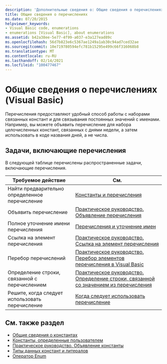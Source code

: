 ```yaml
---
description: 'Дополнительные сведения о: Общие сведения о перечислениях (Visual Basic)'
title: Общие сведения о перечислениях
ms.date: 07/20/2015
helpviewer_keywords:
- Visual Basic code, enumerations
- enumerations [Visual Basic], about enumerations
ms.assetid: b42a38ee-5e77-4f99-a037-e3a127ead89c
ms.openlocfilehash: 56d7b823e6c5367ae1249a1ab30c94ad7ced32ae
ms.sourcegitcommit: 10e719780594efc781b15295e499c66f316068b8
ms.translationtype: MT
ms.contentlocale: ru-RU
ms.lasthandoff: 02/14/2021
ms.locfileid: "100477467"
---
```

# <a name="enumerations-overview-visual-basic"></a>Общие сведения о перечислениях (Visual Basic)

Перечисления предоставляют удобный способ работы с наборами связанных констант и для связывания постоянных значений с именами. Например, вы можете объявить перечисление для набора целочисленных констант, связанных с днями недели, а затем использовать в коде названия дней, а не числа.  
  
## <a name="tasks-involving-enumerations"></a>Задачи, включающие перечисления  

 В следующей таблице перечислены распространенные задачи, включающие перечисления.  
  
|Требуемое действие|См.|  
|----------------|---------|  
|Найти предварительно определенное перечисление|[Константы и перечисления](../../../language-reference/constants-and-enumerations.md)|  
|Объявить перечисление|[Практическое руководство. Объявление перечисления](how-to-declare-enumerations.md)|  
|Полное уточнение имени перечисления|[Перечисления и уточнение имен](enumerations-and-name-qualification.md)|  
|Ссылка на элемент перечисления|[Практическое руководство. Ссылка на элемент перечисления](how-to-refer-to-an-enumeration-member.md)|  
|Перебор перечислений|[Практическое руководство. Перебор элементов перечисления в Visual Basic](how-to-iterate-through-an-enumeration.md)|  
|Определение строки, связанной с перечислением|[Практическое руководство. Определение строки, связанной со значением из перечисления](how-to-determine-the-string-associated-with-an-enumeration-value.md)|  
|Решите, когда следует использовать перечисление|[Когда следует использовать перечисление](when-to-use-an-enumeration.md)|  
  
## <a name="see-also"></a>См. также раздел

- [Общие сведения о константах](constants-overview.md)
- [Константы, определенные пользователем](user-defined-constants.md)
- [Практическое руководство. Объявление константы](how-to-declare-a-constant.md)
- [Типы данных констант и литералов](constant-and-literal-data-types.md)
- [Оператор Enum](../../../language-reference/statements/enum-statement.md)
